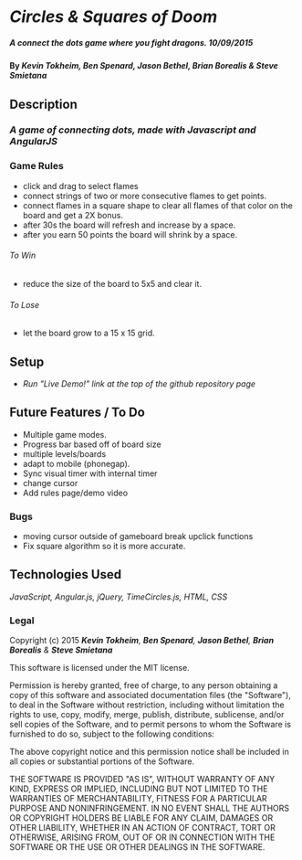 # _Circles & Squares of Doom_

##### _A connect the dots game where you fight dragons. 10/09/2015_

#### By _**Kevin Tokheim**, **Ben Spenard**, **Jason Bethel**, **Brian Borealis** & **Steve Smietana**_

## Description

### _A game of connecting dots, made with Javascript and AngularJS_

### Game Rules
* click and drag to select flames
* connect strings of two or more consecutive flames to get points.
* connect flames in a square shape to clear all flames of that color on the board and get a 2X bonus.
* after 30s the board will refresh and increase by a space.
* after you earn 50 points the board will shrink by a space.

###### To Win
* reduce the size of the board to 5x5 and clear it.

###### To Lose
* let the board grow to a 15 x 15 grid.
## Setup

* _Run "Live Demo!" link at the top of the github repository page_

## Future Features / To Do
* Multiple game modes.
* Progress bar based off of board size
* multiple levels/boards
* adapt to mobile (phonegap).
* Sync visual timer with internal timer
* change cursor
* Add rules page/demo video

### Bugs
* moving cursor outside of gameboard break upclick functions
* Fix square algorithm so it is more accurate.

## Technologies Used

_JavaScript, Angular.js, jQuery, TimeCircles.js, HTML, CSS_

### Legal

Copyright (c) 2015  _**Kevin Tokheim**, **Ben Spenard**, **Jason Bethel**, **Brian Borealis** & **Steve Smietana**_

This software is licensed under the MIT license.

Permission is hereby granted, free of charge, to any person obtaining a copy
of this software and associated documentation files (the "Software"), to deal
in the Software without restriction, including without limitation the rights
to use, copy, modify, merge, publish, distribute, sublicense, and/or sell
copies of the Software, and to permit persons to whom the Software is
furnished to do so, subject to the following conditions:

The above copyright notice and this permission notice shall be included in
all copies or substantial portions of the Software.

THE SOFTWARE IS PROVIDED "AS IS", WITHOUT WARRANTY OF ANY KIND, EXPRESS OR
IMPLIED, INCLUDING BUT NOT LIMITED TO THE WARRANTIES OF MERCHANTABILITY,
FITNESS FOR A PARTICULAR PURPOSE AND NONINFRINGEMENT. IN NO EVENT SHALL THE
AUTHORS OR COPYRIGHT HOLDERS BE LIABLE FOR ANY CLAIM, DAMAGES OR OTHER
LIABILITY, WHETHER IN AN ACTION OF CONTRACT, TORT OR OTHERWISE, ARISING FROM,
OUT OF OR IN CONNECTION WITH THE SOFTWARE OR THE USE OR OTHER DEALINGS IN
THE SOFTWARE.
